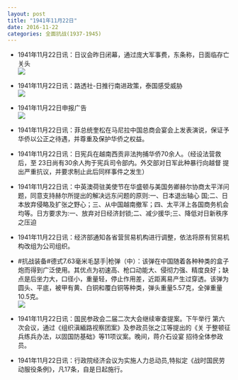 ```yaml
---
layout: post
title: "1941年11月22日"
date: 2016-11-22
categories: 全面抗战(1937-1945)
---
```


<meta name="referrer" content="no-referrer" />

- 1941年11月22日讯：日议会昨日闭幕，通过庞大军事费，东条称，日面临存亡关头 <br/><img src="https://ww3.sinaimg.cn/large/aca367d8jw1fa1a5mfjtej20do0h9421.jpg" />

- 1941年11月22日讯：路透社-日推行南进政策，泰国感受威胁 <br/><img src="https://ww4.sinaimg.cn/large/aca367d8jw1fa18fao7cdj20iv0bkq62.jpg" />

- 1941年11月22日申报广告 <br/><img src="https://ww2.sinaimg.cn/large/aca367d8jw1fa16oicx5vj20pz0hjgr8.jpg" />

- 1941年11月22日讯：菲总统奎松在马尼拉中国总商会宴会上发表演说，保证予华侨以公正之待遇，并尊重及保护华侨之权益。 

- 1941年11月22日讯：日宪兵在越南西贡非法拘捕华侨70余人。（经设法营救后，至 23日尚有30余人拘于宪兵司令部内。外交部对日军此种暴行向越督 提出严重抗议，并要求制止此后同样事件之发生） 

- 1941年11月22日讯：中英澳荷驻美使节在华盛顿与美国务卿赫尔协商太平洋问题，同意支持赫尔所提出的解决远东问题的原则:一、日本退出轴心 国;二、日本放弃侵略及扩张之野心；三、从中国越南撤军；四、太平洋上各国商务机会均等。日方要求为:一、放弃对日经济封锁;二、减少援华;三、降低对日新秩序之压迫 

- 1941年11月22日讯：经济部通知各省营贸易机构进行调整，依法将原有贸易机构改组为公司组织。 

- #抗战装备#德式7.63毫米毛瑟手|枪弹（中）：该弹在中国随着各种种类的盒子炮而得到广泛使用。其优点为初速高、枪口动能大、侵彻力强、精度良好；缺点是后坐力大，口径小，重量轻，停止作用差，近距离易产生过穿透。该弹为圆头、平底，被甲有黄、白铜和覆白铜等种类，弹头重量5.57克，全弹重量10.5克。 <br/><img src="https://ww4.sinaimg.cn/large/aca367d8jw1fa0nlswelcj20bo0p1438.jpg" />

- 1941年11月22日讯：国民参政会二届二次大会继续审查提案。下午举行 第六次会议，通过《组织滇緬路视察团案》及参政员张之江等提出的《关 于整顿征兵练兵办法，以固国防基础》等11项议案。晚间，蒋介石设宴 招待全体参政员。 

- 1941年11月22日讯：行政院经济会议为实施人力总动员,特拟定《战时国民劳动服役条例》，凡17条，自是日起施行。 

